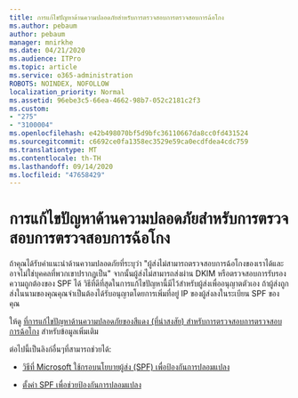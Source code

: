 ```yaml
---
title: การแก้ไขปัญหาด้านความปลอดภัยสำหรับการตรวจสอบการตรวจสอบการฉ้อโกง
ms.author: pebaum
author: pebaum
manager: mnirkhe
ms.date: 04/21/2020
ms.audience: ITPro
ms.topic: article
ms.service: o365-administration
ROBOTS: NOINDEX, NOFOLLOW
localization_priority: Normal
ms.assetid: 96ebe3c5-66ea-4662-98b7-052c2181c2f3
ms.custom:
- "275"
- "3100004"
ms.openlocfilehash: e42b498070bf5d9bfc36110667da8cc0fd431524
ms.sourcegitcommit: c6692ce0fa1358ec3529e59ca0ecdfdea4cdc759
ms.translationtype: MT
ms.contentlocale: th-TH
ms.lasthandoff: 09/14/2020
ms.locfileid: "47658429"
---
```

# <a name="troubleshooting-the-safety-tip-for-fraud-detection-checks"></a>การแก้ไขปัญหาด้านความปลอดภัยสำหรับการตรวจสอบการตรวจสอบการฉ้อโกง

ถ้าคุณได้รับคำแนะนำด้านความปลอดภัยที่ระบุว่า "ผู้ส่งไม่สามารถตรวจสอบการฉ้อโกงของเราได้และอาจไม่ใช่บุคคลที่พวกเขาปรากฏเป็น" จากนั้นผู้ส่งไม่สามารถส่งผ่าน DKIM หรือตรวจสอบการรับรองความถูกต้องของ SPF ได้ วิธีที่ดีที่สุดในการแก้ไขปัญหานี้มีไว้สำหรับผู้ส่งเพื่ออนุญาตตัวเอง ถ้าผู้ส่งถูกส่งในนามของคุณคุณจำเป็นต้องได้รับอนุญาตโดยการเพิ่มที่อยู่ IP ของผู้ส่งลงในระเบียน SPF ของคุณ
  
ให้ดู [ที่การแก้ไขปัญหาด้านความปลอดภัยของสีแดง (ที่น่าสงสัย) สำหรับการตรวจสอบการตรวจสอบการฉ้อโกง](https://blogs.msdn.microsoft.com/tzink/2016/11/02/troubleshooting-the-red-suspicious-safety-tip-for-fraud-detection-checks/) สำหรับข้อมูลเพิ่มเติม
  
ต่อไปนี้เป็นลิงก์อื่นๆที่สามารถช่วยได้:
  
- [วิธีที่ Microsoft ใช้กรอบนโยบายผู้ส่ง (SPF) เพื่อป้องกันการปลอมแปลง](https://docs.microsoft.com/microsoft-365/security/office-365-security/how-office-365-uses-spf-to-prevent-spoofing)

- [ตั้งค่า SPF เพื่อช่วยป้องกันการปลอมแปลง](https://docs.microsoft.com/microsoft-365/security/office-365-security/set-up-spf-in-office-365-to-help-prevent-spoofing)

